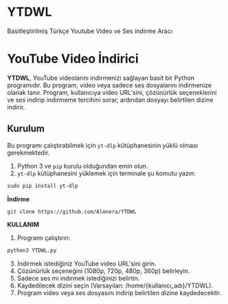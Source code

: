 # YTDWL
Basitleştirilmiş Türkçe Youtube Video ve Ses indirme Aracı
# YouTube Video İndirici

**YTDWL**, YouTube videolarını indirmenizi sağlayan basit bir Python programıdır. Bu program, video veya sadece ses dosyalarını indirmenize olanak tanır. Program, kullanıcıya video URL'sini, çözünürlük seçeneklerini ve ses indirip indirmeme tercihini sorar, ardından dosyayı belirtilen dizine indirir.

## Kurulum

Bu programı çalıştırabilmek için `yt-dlp` kütüphanesinin yüklü olması gerekmektedir.

1. Python 3 ve `pip` kurulu olduğundan emin olun.
2. `yt-dlp` kütüphanesini yüklemek için terminale şu komutu yazın:

```bash
sudo pip install yt-dlp
```
**İndirme**
```bash
git clone https://github.com/Alonera/YTDWL
```
**KULLANIM**
  1. Programı çalıştırın:
  ```bash
python3 YTDWL.py
  ```
  3. İndirmek istediğiniz YouTube video URL'sini girin.
  4. Çözünürlük seçeneğini (1080p, 720p, 480p, 360p) belirleyin.
  5. Sadece ses mi indirmek istediğinizi belirtin.
  6. Kaydedilecek dizini seçin (Varsayılan: /home/{kullanıcı_adı}/YTDWL).
  7. Program video veya ses dosyasını indirip belirtilen dizine kaydedecektir.
